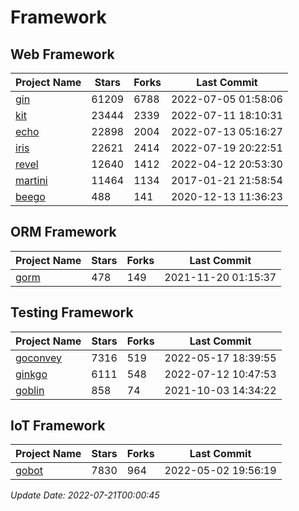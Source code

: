 # Framework

## Web Framework
| Project Name | Stars | Forks | Last Commit |
| ------------ | ----- | ----- | ----------- |
| [gin](https://github.com/gin-gonic/gin) | 61209 | 6788 | 2022-07-05 01:58:06 |
| [kit](https://github.com/go-kit/kit) | 23444 | 2339 | 2022-07-11 18:10:31 |
| [echo](https://github.com/labstack/echo) | 22898 | 2004 | 2022-07-13 05:16:27 |
| [iris](https://github.com/kataras/iris) | 22621 | 2414 | 2022-07-19 20:22:51 |
| [revel](https://github.com/revel/revel) | 12640 | 1412 | 2022-04-12 20:53:30 |
| [martini](https://github.com/go-martini/martini) | 11464 | 1134 | 2017-01-21 21:58:54 |
| [beego](https://github.com/astaxie/beego) | 488 | 141 | 2020-12-13 11:36:23 |

## ORM Framework
| Project Name | Stars | Forks | Last Commit |
| ------------ | ----- | ----- | ----------- |
| [gorm](https://github.com/jinzhu/gorm) | 478 | 149 | 2021-11-20 01:15:37 |

## Testing Framework
| Project Name | Stars | Forks | Last Commit |
| ------------ | ----- | ----- | ----------- |
| [goconvey](https://github.com/smartystreets/goconvey) | 7316 | 519 | 2022-05-17 18:39:55 |
| [ginkgo](https://github.com/onsi/ginkgo) | 6111 | 548 | 2022-07-12 10:47:53 |
| [goblin](https://github.com/franela/goblin) | 858 | 74 | 2021-10-03 14:34:22 |

## IoT Framework
| Project Name | Stars | Forks | Last Commit |
| ------------ | ----- | ----- | ----------- |
| [gobot](https://github.com/hybridgroup/gobot) | 7830 | 964 | 2022-05-02 19:56:19 |

*Update Date: 2022-07-21T00:00:45*